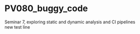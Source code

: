 # PV080_buggy_code
Seminar 7, exploring static and dynamic analysis and CI pipelines  
new test line

